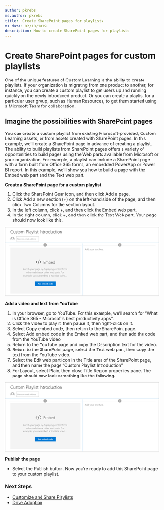 ```yaml
---
author: pkrebs
ms.author: pkrebs
title:  Create SharePoint pages for playlists
ms.date: 02/10/2019
description: How to create SharePoint pages for playlists
---
```


# Create SharePoint pages for custom playlists

One of the unique features of Custom Learning is the ability to create playlists. If your organization is migrating from one product to another, for instance, you can create a custom playlist to get users up and running quickly on the newly introduced product. Or you can create a playlist for a particular user group, such as Human Resources, to get them started using a Microsoft Team for collaboration. 

## Imagine the possibilities with SharePoint pages

You can create a custom playlist from existing Microsoft-provided, Custom Learning assets, or from assets created with SharePoint pages. In this example, we’ll create a SharePoint page in advance of creating a playlist. The ability to build playlists from SharePoint pages offers a variety of opportunities to build pages using the Web parts available from Microsoft or your organization. For example, a playlist can include a SharePoint page with a form built from Office 365 forms, an embedded PowerApp or Power BI report. In this example, we’ll show you how to build a page with the Embed web part and the Text web part. 

**Create a SharePoint page for a custom playlist**

1. Click the SharePoint Gear icon, and then click Add a page.
2. Click Add a new section (+) on the left-hand side of the page, and then click Two Columns for the section layout.
3. In the left column, click +, and then click the Embed web part. 
4. In the right column, click +, and then click the Text Web part. Your page should now look like this.

![cg_newplaypagestart.png](media/cg_newplaypagestart.png)

**Add a video and text from YouTube**

1. In your browser, go to YouTube. For this example, we’ll search for “What is Office 365 – Microsoft’s best productivity apps”.
2. Click the video to play it, then pause it, then right-click on it. 
3. Select Copy embed code, then return to the SharePoint page. 
4. Select Add embed code in the Embed web part, and then add the code from the YouTube video.
5. Return to the YouTube page and copy the Description text for the video. 
6. Return to the SharePoint page, select the Text web part, then copy the text from the YouTube video.
7. Select the Edit web part icon   in the Title area of the SharePoint page, and then name the page “Custom Playlist Introduction”. 
8. For Layout, select Plain, then close Title Region properties pane. The page should now look something like the following. 

![cg_newplaypagestart.png](media/cg_newplaypagestart.png)

**Publish the page**

- Select the Publish button. Now you're ready to add this SharePoint page to your custom playlist. 

### Next Steps

- [Customize and Share Playlists](customplaylist.md)
- [Drive Adoption](driveadoption.md) 